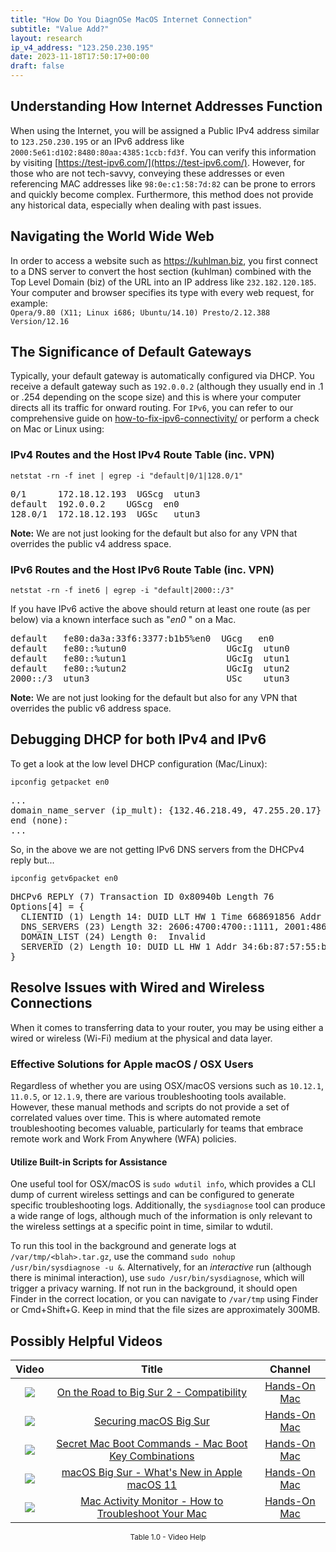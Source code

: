 ```yaml
---
title: "How Do You DiagnOSe MacOS Internet Connection"
subtitle: "Value Add?"
layout: research
ip_v4_address: "123.250.230.195"
date: 2023-11-18T17:50:17+00:00
draft: false
---
```


## Understanding How Internet Addresses Function

When using the Internet, you will be assigned a Public IPv4 address similar to ```123.250.230.195``` or an IPv6 address like ```2000:5e61:d102:8480:80aa:4385:1ccb:fd3f```. You can verify this information by visiting [https://test-ipv6.com/](https://test-ipv6.com/). However, for those who are not tech-savvy, conveying these addresses or even referencing MAC addresses like ```98:0e:c1:58:7d:82``` can be prone to errors and quickly become complex. Furthermore, this method does not provide any historical data, especially when dealing with past issues.
## Navigating the World Wide Web

In order to access a website such as https://kuhlman.biz, you first connect to a DNS server to convert the host section (kuhlman) combined with the Top Level Domain (biz) of the URL into an IP address like ```232.182.120.185```. Your computer and browser specifies its type with every web request, for example: <br>```Opera/9.80 (X11; Linux i686; Ubuntu/14.10) Presto/2.12.388 Version/12.16```
## The Significance of Default Gateways

Typically, your default gateway is automatically configured via DHCP. You receive a default gateway such as ```192.0.0.2``` (although they usually end in .1 or .254 depending on the scope size) and this is where your computer directs all its traffic for onward routing. For ```IPv6```, you can refer to our comprehensive guide on [how-to-fix-ipv6-connectivity/](/blog/how-to-fix-ipv6-connectivity/) or perform a check on Mac or Linux using:
<br>
### IPv4 Routes and the Host IPv4 Route Table (inc. VPN)
```netstat -rn -f inet | egrep -i "default|0/1|128.0/1"```

<pre>
0/1      172.18.12.193  UGScg  utun3
default  192.0.0.2    UGScg  en0
128.0/1  172.18.12.193  UGSc   utun3</pre>

**Note:** We are not just looking for the default but also for any VPN that overrides the public v4 address space.

### IPv6 Routes and the Host IPv6 Route Table (inc. VPN)
```netstat -rn -f inet6 | egrep -i "default|2000::/3"```

If you have IPv6 active the above should return at least one route (as per below) via a known interface such as "_en0_ " on a Mac. 

<pre>
default   fe80:da3a:33f6:3377:b1b5%en0  UGcg   en0
default   fe80::%utun0                   UGcIg  utun0
default   fe80::%utun1                   UGcIg  utun1
default   fe80::%utun2                   UGcIg  utun2
2000::/3  utun3                          USc    utun3</pre>

**Note:** We are not just looking for the default but also for any VPN that overrides the public v6 address space.
<br>

## Debugging DHCP for both IPv4 and IPv6

To get a look at the low level DHCP configuration (Mac/Linux): 

```ipconfig getpacket en0```

<pre>
...
domain_name_server (ip_mult): {132.46.218.49, 47.255.20.17}
end (none):
...</pre>

So, in the above we are not getting IPv6 DNS servers from the DHCPv4 reply but...

```ipconfig getv6packet en0```

<pre>
DHCPv6 REPLY (7) Transaction ID 0x80940b Length 76
Options[4] = {
  CLIENTID (1) Length 14: DUID LLT HW 1 Time 668691856 Addr 98:0e:c1:58:7d:82
  DNS_SERVERS (23) Length 32: 2606:4700:4700::1111, 2001:4860:4860::8844
  DOMAIN_LIST (24) Length 0:  Invalid
  SERVERID (2) Length 10: DUID LL HW 1 Addr 34:6b:87:57:55:be
}</pre>




## Resolve Issues with Wired and Wireless Connections
When it comes to transferring data to your router, you may be using either a wired or wireless (Wi-Fi) medium at the physical and data layer.
### Effective Solutions for Apple macOS / OSX Users
Regardless of whether you are using OSX/macOS versions such as `10.12.1`, `11.0.5`, or `12.1.9`, there are various troubleshooting tools available. However, these manual methods and scripts do not provide a set of correlated values over time. This is where automated remote troubleshooting becomes valuable, particularly for teams that embrace remote work and Work From Anywhere (WFA) policies.
#### Utilize Built-in Scripts for Assistance
One useful tool for OSX/macOS is `sudo wdutil info`, which provides a CLI dump of current wireless settings and can be configured to generate specific troubleshooting logs. Additionally, the `sysdiagnose` tool can produce a wide range of logs, although much of the information is only relevant to the wireless settings at a specific point in time, similar to wdutil.

To run this tool in the background and generate logs at `/var/tmp/<blah>.tar.gz`, use the command `sudo nohup /usr/bin/sysdiagnose -u &`. Alternatively, for an *interactive* run (although there is minimal interaction), use `sudo /usr/bin/sysdiagnose`, which will trigger a privacy warning. If not run in the background, it should open Finder in the correct location, or you can navigate to `/var/tmp` using Finder or Cmd+Shift+G. Keep in mind that the file sizes are approximately 300MB.
## Possibly Helpful Videos

<link href="/plugins/lity/css/lity.min.css" rel="stylesheet">
<script src="/plugins/lity/js/lity.min.js"></script>
<div class="table1-start"></div>

|Video | Title | Channel |
| :---: | :---: | :---: |
|<a href="https://www.youtube.com/watch?v=HEbK-Tignuc" data-lity><img src="https://i.ytimg.com/vi/HEbK-Tignuc/default.jpg" class="img-fluid"></a>|<a href="https://www.youtube.com/watch?v=HEbK-Tignuc" data-lity>On the Road to Big Sur 2 - Compatibility</a>|<a target="_blank" href="https://www.youtube.com/channel/UCg43DP8MdHVcl4rFK_delBg" >Hands-On Mac</a>|
|<a href="https://www.youtube.com/watch?v=7KdhJimuhNw" data-lity><img src="https://i.ytimg.com/vi/7KdhJimuhNw/default.jpg" class="img-fluid"></a>|<a href="https://www.youtube.com/watch?v=7KdhJimuhNw" data-lity>Securing macOS Big Sur</a>|<a target="_blank" href="https://www.youtube.com/channel/UCg43DP8MdHVcl4rFK_delBg" >Hands-On Mac</a>|
|<a href="https://www.youtube.com/watch?v=VwNYWAxHCgM" data-lity><img src="https://i.ytimg.com/vi/VwNYWAxHCgM/default.jpg" class="img-fluid"></a>|<a href="https://www.youtube.com/watch?v=VwNYWAxHCgM" data-lity>Secret Mac Boot Commands - Mac Boot Key Combinations</a>|<a target="_blank" href="https://www.youtube.com/channel/UCg43DP8MdHVcl4rFK_delBg" >Hands-On Mac</a>|
|<a href="https://www.youtube.com/watch?v=JMKi6o9kaZI" data-lity><img src="https://i.ytimg.com/vi/JMKi6o9kaZI/default.jpg" class="img-fluid"></a>|<a href="https://www.youtube.com/watch?v=JMKi6o9kaZI" data-lity>macOS Big Sur - What&#39;s New in Apple macOS 11</a>|<a target="_blank" href="https://www.youtube.com/channel/UCg43DP8MdHVcl4rFK_delBg" >Hands-On Mac</a>|
|<a href="https://www.youtube.com/watch?v=TWzWd_DiaJ0" data-lity><img src="https://i.ytimg.com/vi/TWzWd_DiaJ0/default.jpg" class="img-fluid"></a>|<a href="https://www.youtube.com/watch?v=TWzWd_DiaJ0" data-lity>Mac Activity Monitor - How to Troubleshoot Your Mac</a>|<a target="_blank" href="https://www.youtube.com/channel/UCg43DP8MdHVcl4rFK_delBg" >Hands-On Mac</a>|

<center><small>Table 1.0 - Video Help</small></center>
 <br>
<div class="table1-end"></div>
<script type="text/javascript">
(function() {
    $('div.table1-start').nextUntil('div.table1-end', 'table').addClass('table thead-dark table-striped table-responsive rounded').attr('id', 't1');
    $('#t1').find('thead').addClass('thead-dark');
})();
</script>
